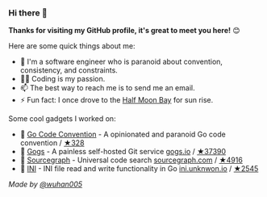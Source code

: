 ### Hi there 👋

**Thanks for visiting my GitHub profile, it's great to meet you here!** 😊

Here are some quick things about me:

- 🔭 I'm a software engineer who is paranoid about convention, consistency, and constraints.
- 🧑‍💻 Coding is my passion.
- 📫 The best way to reach me is to send me an email.
- ⚡ Fun fact: I once drove to the [Half Moon Bay](https://www.google.com/maps/place/Half+Moon+Bay,+CA,+USA) for sun rise.

Some cool gadgets I worked on:

- 🍩 [Go Code Convention](https://github.com/unknwon/go-code-convention) - A opinionated and paranoid Go code convention / [★328](https://github.com/unknwon/go-code-convention/stargazers) 
- 🎃 [Gogs](https://github.com/gogs/Gogs) - A painless self-hosted Git service [gogs.io](https://gogs.io) / [★37390](https://github.com/gogs/Gogs/stargazers) 
- 🐣 [Sourcegraph](https://github.com/sourcegraph/Sourcegraph) - Universal code search [sourcegraph.com](https://sourcegraph.com) / [★4916](https://github.com/sourcegraph/Sourcegraph/stargazers) 
- 🐳 [INI](https://github.com/go-ini/INI) - INI file read and write functionality in Go [ini.unknwon.io](https://ini.unknwon.io) / [★2545](https://github.com/go-ini/INI/stargazers) 


_Made by [@wuhan005](https://github.com/wuhan005/wuhan005)_
